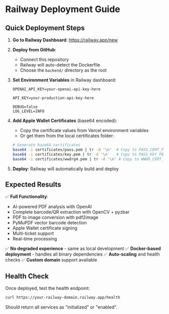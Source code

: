 # Railway Deployment Guide

## Quick Deployment Steps

1. **Go to Railway Dashboard**: https://railway.app/new
2. **Deploy from GitHub**:
   - Connect this repository
   - Railway will auto-detect the Dockerfile
   - Choose the `backend/` directory as the root

3. **Set Environment Variables** in Railway dashboard:
   ```
   OPENAI_API_KEY=your-openai-api-key-here
   
   API_KEY=your-production-api-key-here
   
   DEBUG=false
   LOG_LEVEL=INFO
   ```

4. **Add Apple Wallet Certificates** (base64 encoded):
   - Copy the certificate values from Vercel environment variables
   - Or get them from the local certificates folder:
   
   ```bash
   # Generate base64 certificates
   base64 -i certificates/pass.pem | tr -d '\n'  # Copy to PASS_CERT_PEM
   base64 -i certificates/key.pem | tr -d '\n'   # Copy to PASS_KEY_PEM  
   base64 -i certificates/wwdrg4.pem | tr -d '\n' # Copy to WWDR_CERT_PEM
   ```

5. **Deploy**: Railway will automatically build and deploy

## Expected Results

✅ **Full Functionality**:
- AI-powered PDF analysis with OpenAI
- Complete barcode/QR extraction with OpenCV + pyzbar
- PDF to image conversion with pdf2image  
- PyMuPDF vector barcode detection
- Apple Wallet certificate signing
- Multi-ticket support
- Real-time processing

✅ **No degraded experience** - same as local development
✅ **Docker-based deployment** - handles all binary dependencies
✅ **Auto-scaling** and health checks
✅ **Custom domain** support available

## Health Check

Once deployed, test the health endpoint:
```bash
curl https://your-railway-domain.railway.app/health
```

Should return all services as "initialized" or "enabled".